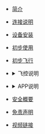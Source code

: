<!-- docs/_sidebar.md -->

  - [简介](content_ch/)


  - [连接说明](content_ch/introduction/connect.md)
  - [设备安装](content_ch/introduction/quickstart.md)
  - [初步使用](content_ch/introduction/app/appdownload.md)
  - [初步飞行](content_ch/introduction/fly.md)
- <details> 
  - <summary>飞控说明</summary>

    - [AB模式](content_ch/introduction/ABmode.md)
    - [自主作业模式](content_ch/introduction/AUTOmode.md)
    - [RTK说明](content_ch/introduction/RTK.md)
    - [灯语](content_ch/introduction/light.md)
  - <details> 
    - <summary>传感器校准</summary>

      - [遥控器校准](content_ch/introduction/calibration/remote_calib.md)
      - [飞行校准](content_ch/introduction/calibration/fly_calib.md)
      - [磁校准](content_ch/introduction/calibration/mag_calib.md)
      - [流量计校准](content_ch/introduction/calibration/flow_calib.md)
      - [电机检查](content_ch/introduction/calibration/motor_calib.md)
      </code></pre> 
      </details>
 </code></pre> 
 </details>

- <details> 
  <summary>APP说明</summary>

    - [APP参数说明](content_ch/introduction/APPpar.md)
    - [APP管理设置](content_ch/introduction/APPuser.md)
    - [植保平台](content_ch/introduction/AGplatform.md)
    </code></pre> 
  </details>

- [安全概要](content_ch/introduction/sercurity.md)
- [免责声明](content_ch/introduction/satament.md)
- [视频链接](content_ch/introduction/video.md)


